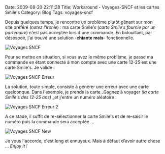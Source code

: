 Date: 2009-08-20 22:11:28
Title: Workaround - Voyages-SNCF et les cartes Smile's
Category: Blog
Tags: voyages-sncf

Depuis quelques temps, je rencontre un problème plutôt gênant sur mon site préféré (_notez l'ironie_) : ma carte Smile's (_carte Smile's fournie par un partenaire_) n'est pas acceptée lors d'une commande. En bidouillant, par désespoir, j'ai trouvé une solution -**chiante mais**- fonctionnelle.

![Voyages SNCF]({attach}voyages-sncf.gif)

Pour se mettre en situation, si vous avez le même problème, je passe ma commande en étant connecté à mon compte avec une carte 12-25 est une carte Smile's. Je valide :

![Voyages SNCF Erreur]({attach}Voyages-SNCF-Erreur.png)

La solution, toute simple, consiste à générer une erreur avec une carte quelconque. Dans l'exemple, je prends la carte _Gagnez à voyager _(_la carte Smile's des 12-25 ans_)_ _et j'entre un numéro aléatoire :

![Voyages SNCF Erreur 2]({attach}Voyages-SNCF-Erreur-2.png)

A ce stade, il suffit de re-sélectionner la carte Smile's et de re-saisir le numéro puis la commande sera acceptée ...

![Voyages SNCF New]({attach}Voyages-SNCF-New.png)

Je vous l'accorde, c'est long et ennuyeux. Mais à défaut d'avoir autre chose ... _Enjoy it !_
